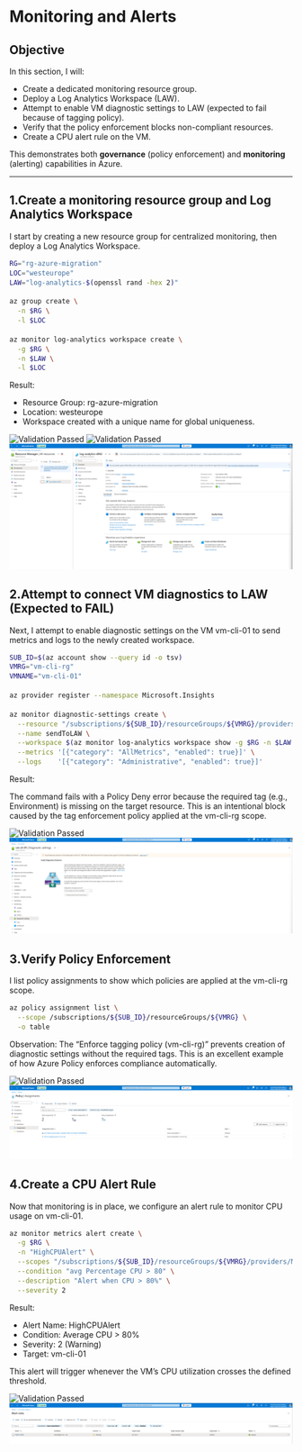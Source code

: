 # Monitoring and Alerts

## Objective
In this section, I will:
- Create a dedicated monitoring resource group.
- Deploy a Log Analytics Workspace (LAW).
- Attempt to enable VM diagnostic settings to LAW (expected to fail because of tagging policy).
- Verify that the policy enforcement blocks non-compliant resources.
- Create a CPU alert rule on the VM.

This demonstrates both **governance** (policy enforcement) and **monitoring** (alerting) capabilities in Azure.

---

## 1️.Create a monitoring resource group and Log Analytics Workspace

I start by creating a new resource group for centralized monitoring, then deploy a Log Analytics Workspace.

```bash
RG="rg-azure-migration"
LOC="westeurope"
LAW="log-analytics-$(openssl rand -hex 2)"

az group create \
  -n $RG \
  -l $LOC

az monitor log-analytics workspace create \
  -g $RG \
  -n $LAW \
  -l $LOC
```
Result:

- Resource Group: rg-azure-migration
- Location: westeurope
- Workspace created with a unique name for global uniqueness.

![Validation Passed](../images/42.Create-the-recource-group.png.png)
![Validation Passed](../images/43.rg-azure-monitor-create.png.png)
![Validation Passed](../images/47.verify-log-analytics-workspace-azure-portal.png)

## 2️.Attempt to connect VM diagnostics to LAW (Expected to FAIL)

Next, I attempt to enable diagnostic settings on the VM vm-cli-01 to send metrics and logs to the newly created workspace.

```bash
SUB_ID=$(az account show --query id -o tsv)
VMRG="vm-cli-rg"
VMNAME="vm-cli-01"

az provider register --namespace Microsoft.Insights

az monitor diagnostic-settings create \
  --resource "/subscriptions/${SUB_ID}/resourceGroups/${VMRG}/providers/Microsoft.Compute/virtualMachines/${VMNAME}" \
  --name sendToLAW \
  --workspace $(az monitor log-analytics workspace show -g $RG -n $LAW --query id -o tsv) \
  --metrics '[{"category": "AllMetrics", "enabled": true}]' \
  --logs    '[{"category": "Administrative", "enabled": true}]'
```
Result:

The command fails with a Policy Deny error because the required tag (e.g., Environment) is missing on the target resource.
This is an intentional block caused by the tag enforcement policy applied at the vm-cli-rg scope.

![Validation Passed](../images/44.vm-diagnostics-connect.png.png)
![Validation Passed](../images/48.verify-vm-diagnostic-settings.png)

## 3️.Verify Policy Enforcement

I list policy assignments to show which policies are applied at the vm-cli-rg scope.

```bash
az policy assignment list \
  --scope /subscriptions/${SUB_ID}/resourceGroups/${VMRG} \
  -o table
```

Observation:
The “Enforce tagging policy (vm-cli-rg)” prevents creation of diagnostic settings without the required tags.
This is an excellent example of how Azure Policy enforces compliance automatically.

![Validation Passed](../images/45.policy-block-evidence.png.png)
![Validation Passed](../images/49.verify-policy-enforcement.png)

## 4️.Create a CPU Alert Rule

Now that monitoring is in place, we configure an alert rule to monitor CPU usage on vm-cli-01.

```bash
az monitor metrics alert create \
  -g $RG \
  -n "HighCPUAlert" \
  --scopes "/subscriptions/${SUB_ID}/resourceGroups/${VMRG}/providers/Microsoft.Compute/virtualMachines/${VMNAME}" \
  --condition "avg Percentage CPU > 80" \
  --description "Alert when CPU > 80%" \
  --severity 2
```
Result:

- Alert Name: HighCPUAlert
- Condition: Average CPU > 80%
- Severity: 2 (Warning)
- Target: vm-cli-01

This alert will trigger whenever the VM’s CPU utilization crosses the defined threshold.

![Validation Passed](../images/46.create-cpu-alert.png.png)
![Validation Passed](../images/50.verify-vm-alert-rule.png)
